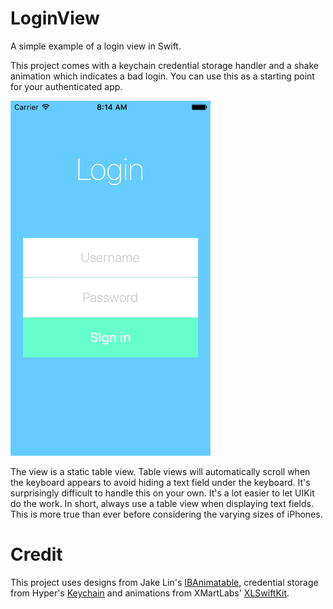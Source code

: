 # LoginView
A simple example of a login view in Swift.

This project comes with a keychain credential storage handler and a shake
animation which indicates a bad login. You can use this as a starting point for
your authenticated app.

<img
src="https://raw.githubusercontent.com/jkereako/LoginView/master/Images/screen-shot.png"
width="320" height="568" />

The view is a static table view. Table views will automatically scroll when the
keyboard appears to avoid hiding a text field under the keyboard. It's
surprisingly difficult to handle this on your own. It's a lot easier to let
UIKit do the work. In short, always use a table view when displaying text
fields. This is more true than ever before considering the varying sizes of
iPhones.

# Credit
This project uses designs from Jake Lin's [IBAnimatable][iba], credential
storage from Hyper's [Keychain][keychain] and animations from XMartLabs'
[XLSwiftKit][shake].

[iba]: https://github.com/JakeLin/IBAnimatable
[keychain]: https://github.com/hyperoslo/Keychain
[shake]: https://github.com/xmartlabs/XLSwiftKit

